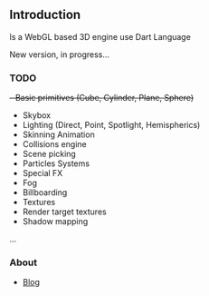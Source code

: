 ## Introduction

Is a WebGL based 3D engine use Dart Language


New version, in progress...


### TODO ###
<del>- Basic primitives (Cube, Cylinder, Plane, Sphere)</del>
- Skybox
- Lighting (Direct, Point, Spotlight, Hemispherics)
- Skinning Animation
- Collisions engine
- Scene picking
- Particles Systems
- Special FX
 - Fog
 - Billboarding
- Textures
 - Render target textures
- Shadow mapping

 ... 


### About ###

* [Blog](http://valorzhong.blogspot.com/)


 
